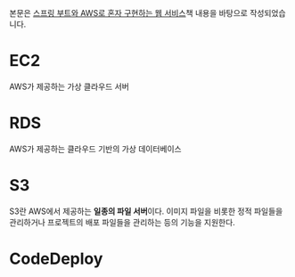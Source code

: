 본문은 [스프링 부트와 AWS로 혼자 구현하는 웹 서비스](https://github.com/jojoldu/freelec-springboot2-webservice)책 내용을 바탕으로 작성되었습니다.

# EC2
AWS가 제공하는 가상 클라우드 서버

# RDS
AWS가 제공하는 클라우드 기반의 가상 데이터베이스

# S3
S3란 AWS에서 제공하는 <strong>일종의 파일 서버</strong>이다. 이미지 파일을 비롯한 정적 파일들을 관리하거나 프로젝트의 배포 파일들을 관리하는 등의 기능을 지원한다.

# CodeDeploy